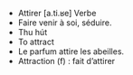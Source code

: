 - Attirer [a.ti.ʁe] Verbe
- Faire venir à soi, séduire.
- Thu hút
- To attract
- Le parfum attire les abeilles.
- Attraction (f) : fait d’attirer